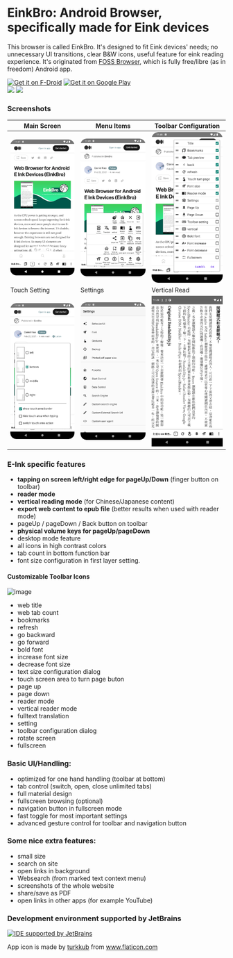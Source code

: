 # EinkBro: Android Browser, specifically made for Eink devices 

This browser is called EinkBro. It's designed to fit Eink devices' needs; no unnecessary UI transitions, clear B&W icons, useful feature for eink reading experience. It's originated from [FOSS Browser](https://github.com/scoute-dich/browser), which is fully free/libre (as in freedom) Android app. 

[<img src="https://fdroid.gitlab.io/artwork/badge/get-it-on.png"
     alt="Get it on F-Droid"
     height="80">](https://f-droid.org/packages/info.plateaukao.einkbro/)
[<img src="https://play.google.com/intl/en_us/badges/static/images/badges/en_badge_web_generic.png"
     alt="Get it on Google Play"
     height="80">](https://play.google.com/store/apps/details?id=info.plateaukao.einkbro)     
[<img src="https://badgen.net/github/release/plateaukao/einkbro">](https://github.com/plateaukao/einkbro/releases)   [<img src="https://badgen.net/badge/download/snapshot_zip/green">](https://nightly.link/plateaukao/einkbro/workflows/buid-app-workflow.yaml/main/app-release.apk.zip)   

### Screenshots

|Main Screen|Menu Items|Toolbar Configuration|
|----|----|----|
|<img src="fastlane/metadata/android/en-US/images/phoneScreenshots/1_1.png" width="200"/>|<img src="fastlane/metadata/android/en-US/images/phoneScreenshots/1_3.png" width="200"/>|<img src="fastlane/metadata/android/en-US/images/phoneScreenshots/1_4.png" width="200"/>|
|Touch Setting|Settings|Vertical Read|
|<img src="fastlane/metadata/android/en-US/images/phoneScreenshots/1_5.png" width="200"/>|<img src="fastlane/metadata/android/en-US/images/phoneScreenshots/1_6.png" width="200"/>|<img src="fastlane/metadata/android/en-US/images/phoneScreenshots/7.png" width="200"/>|

### E-Ink specific features

- **tapping on screen left/right edge for pageUp/Down** (finger button on toolbar)
- **reader mode**
- **vertical reading mode** (for Chinese/Japanese content)
- **export web content to epub file** (better results when used with reader mode)
- pageUp / pageDown / Back button on toolbar
- **physical volume keys for pageUp/pageDown**
- desktop mode feature
- all icons in high contrast colors
- tab count in bottom function bar
- font size configuration in first layer setting.


#### Customizable Toolbar Icons
<img width="800" alt="image" src="https://user-images.githubusercontent.com/4084738/122229339-39f62080-ceeb-11eb-8c46-2f6ea270b486.png">

* web title
* web tab count
* bookmarks
* refresh
* go backward
* go forward
* bold font
* increase font size
* decrease font size
* text size configuration dialog
* touch screen area to turn page buton
* page up
* page down
* reader mode
* vertical reader mode
* fulltext translation
* setting
* toolbar configuration dialog
* rotate screen
* fullscreen

### Basic UI/Handling:

- optimized for one hand handling (toolbar at bottom)
- tab control (switch, open, close unlimited tabs)
- full material design
- fullscreen browsing (optional)
- navigation button in fullscreen mode
- fast toggle for most important settings
- advanced gesture control for toolbar and navigation button


### Some nice extra features:

- small size
- search on site
- open links in background
- Websearch (from marked text context menu)
- screenshots of the whole website
- share/save as PDF
- open links in other apps (for example YouTube)

### Development environment supported by JetBrains
[<img src="https://resources.jetbrains.com/storage/products/company/brand/logos/IntelliJ_IDEA_icon.png"
     alt="IDE supported by JetBrains"
     height="80">](https://jb.gg/OpenSourceSupport)   
     
<div>App icon is made by <a href="https://www.flaticon.com/authors/turkkub" title="turkkub">turkkub</a> from <a href="https://www.flaticon.com/" title="Flaticon">www.flaticon.com</a></div>
